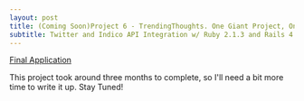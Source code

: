 ```yaml
---
layout: post
title: (Coming Soon)Project 6 - TrendingThoughts. One Giant Project, One Step at a Time.
subtitle: Twitter and Indico API Integration w/ Ruby 2.1.3 and Rails 4.2.3. Data visualization with D3.js. Deploy using Thin Server and Heroku. 
---
```


[Final Application](https://trendingthoughts.herokuapp.com/)

This project took around three months to complete, so I'll need a bit more time to write it up. Stay Tuned!



